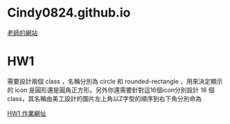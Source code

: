 # Cindy0824.github.io

[老師的網站](http://homepage.ntu.edu.tw/~kchen/)

# HW1
需要設計兩個 class ，名稱分別為 circle 和 rounded-rectangle ，用來決定顯示的 icon 是圓形還是圓角正方形。另外你還需要針對這16個icon分別設計 16 個 class，其名稱由美工設計的圖片左上角以Z字型的順序到右下角分別命為

[HW1 作業網址](https://cindy0824.github.io/109-1Frontend/HW1/index.html)
